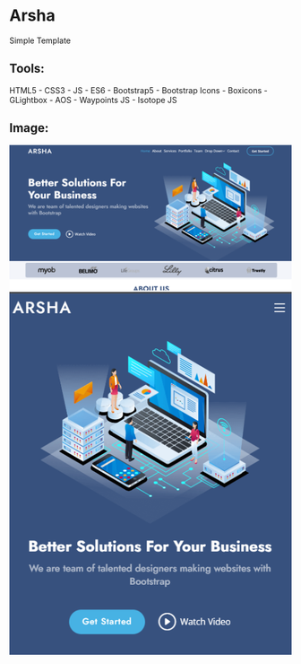 # Arsha
Simple Template
## Tools:
HTML5 - CSS3 - JS - ES6 - Bootstrap5 - Bootstrap Icons - Boxicons - GLightbox - AOS - Waypoints JS - Isotope JS
## Image:
![This is an image for disktop screen](https://github.com/KhaledSwidan/arsha/blob/main/assets/images/2023-01-14.png)
![This is an image for mobile screen](https://github.com/KhaledSwidan/arsha/blob/main/assets/images/2023-01-14%20(1).png)
